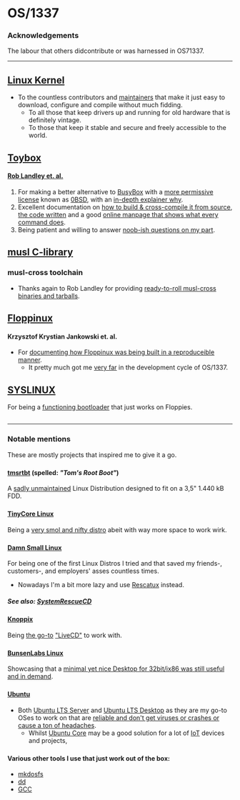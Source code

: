 #   OS/1337
### Acknowledgements
The labour that others didcontribute or was harnessed in OS71337.

---

## [Linux Kernel](https://kernel.org/)
- To the countless contributors and [maintainers](https://kernel.org/category/releases.html) that make it just easy to download, configure and compile without much fidding. 
  - To all those that keep drivers up and running for old hardware that is definitely vintage. 
  - To those that keep it stable and secure and freely accessible to the world.

###
## [Toybox](https://github.com/landley/toybox)
#### [Rob Landley et. al.](http://landley.net/toybox/)
1. For making a better alternative to [BusyBox](https://en.wikipedia.org/wiki/BusyBox) with a [more permissive license](https://en.wikipedia.org/wiki/BusyBox#Controversy_over_Toybox) known as [0BSD](https://en.wikipedia.org/wiki/BSD_licenses#0-clause_license_(%22BSD_Zero_Clause_License%22)), with an [in-depth explainer why](http://landley.net/toybox/license.html).
2. Excellent documentation on [how to build & cross-compile it from source](http://landley.net/toybox/quick.html), [the code written](http://landley.net/toybox/code.html) and a good [online manpage that shows what every command does](http://landley.net/toybox/help.html).
3. Being patient and willing to answer [noob-ish questions on my part](https://github.com/landley/toybox/issues/451).

###
## [musl C-library](https://musl.libc.org/)
### musl-cross toolchain
- Thanks again to Rob Landley for providing [ready-to-roll musl-cross binaries and tarballs](http://landley.net/toybox/downloads/binaries/toolchains/latest/).

###
## [Floppinux](https://github.com/w84death/floppinux)
#### Krzysztof Krystian Jankowski et. al.
- For [documenting how Floppinux was being built in a reproduceible manner](https://archive.org/details/floppinux-manual/).
  - It pretty much got me [very far](https://mstdn.social/@kkarhan/111409592616485280) in the development cycle of OS/1337.

###
## [SYSLINUX](https://wiki.syslinux.org/wiki/index.php?title=The_Syslinux_Project)
For being a [functioning bootloader](https://en.wikipedia.org/wiki/SYSLINUX) that just works on Floppies.

##

---

### Notable mentions
These are mostly projects that inspired me to give it a go.

###
#### [tmsrtbt](https://en.wikipedia.org/wiki/Tomsrtbt)  (spelled: *"Tom's Root Boot"*)
A [sadly unmaintained](http://www.toms.net/rb/) Linux Distribution designed to fit on a 3,5" 1.440 kB FDD.

###
#### [TinyCore Linux](https://en.wikipedia.org/wiki/Tiny_Core_Linux)
Being a [very smol and nifty distro](http://tinycorelinux.net/) abeit with way more space to work wirk.

###
#### [Damn Small Linux](https://en.wikipedia.org/wiki/Damn_Small_Linux)
For being one of the first Linux Distros I tried and that saved my friends-, customers-, and employers' asses countless times.
- Nowadays I'm a bit more lazy and use [Rescatux](https://www.supergrubdisk.org/category/download/rescatuxdownloads/rescatux-stable/) instead.
##### See also: [SystemRescueCD](https://www.system-rescue.org/)

###
#### [Knoppix](https://en.wikipedia.org/wiki/Knoppix)
Being [the go-to](https://www.knopper.net/knoppix/index-en.html) ["LiveCD"](https://en.wikipedia.org/wiki/Live_CD) to work with.


###
#### [BunsenLabs Linux](https://en.wikipedia.org/wiki/CrunchBang_Linux#BunsenLabs)
Showcasing that a [minimal yet nice Desktop for 32bit/ix86 was still useful and in demand](https://www.bunsenlabs.org/installation.html).

###
#### [Ubuntu](https://ubuntu.com/)
- Both [Ubuntu LTS Server](https://ubuntu.com/download/server) and [Ubuntu LTS Desktop](https://ubuntu.com/download/desktop) as they are my go-to OSes to work on that are [reliable and don't get viruses or crashes or cause a ton of headaches](https://www.youtube.com/watch?v=0eEG5LVXdKo&t=1752s).
  - Whilst [Ubuntu Core](https://ubuntu.com/core) may be a good solution for a lot of [IoT](https://ubuntu.com/download/iot) devices and projects, 

###
#### Various other tools I use that just work out of the box:
- [mkdosfs](https://linux.die.net/man/8/mkdosfs)
- [dd](https://linux.die.net/man/1/dd)
- [GCC](https://en.wikipedia.org/wiki/GNU_Compiler_Collection)
